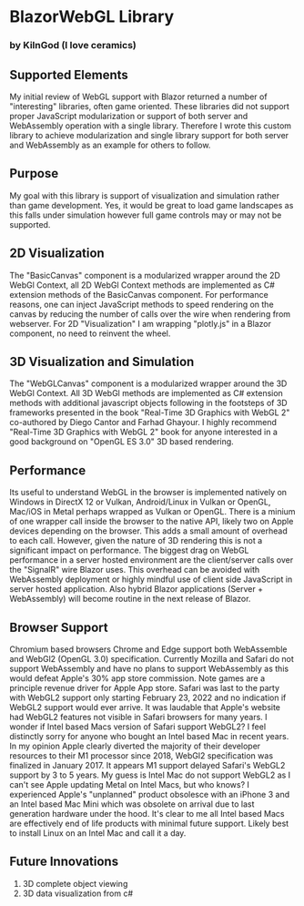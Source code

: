 # BlazorWebGL Library  
### by KilnGod (I love ceramics)

## Supported Elements
My initial review of WebGL support with Blazor returned a number of "interesting" libraries, often game oriented.
These libraries did not support proper JavaScript modularization or support of both server and WebAssembly operation 
with a single library. Therefore I wrote this custom library to achieve modularization and single library support 
for both server and WebAssembly as an example for others to follow. 

## Purpose

My goal with this library is support of visualization and simulation rather than game development. Yes, it would 
be great to load game landscapes as this falls under simulation however full game controls may or may not be supported.

## 2D Visualization

The "BasicCanvas" component is a modularized wrapper around the 2D WebGl Context, all 2D WebGl Context methods are 
implemented as C# extension methods of the BasicCanvas component. For performance reasons, one can inject JavaScript
methods to speed rendering on the canvas by reducing the number of calls over the wire when rendering from webserver.
For 2D "Visualization" I am wrapping "plotly.js" in a Blazor component, no need to reinvent the wheel. 

## 3D Visualization and Simulation

The "WebGLCanvas" component is a modularized wrapper around the 3D WebGl Context. All 3D WebGl methods are implemented 
as C# extension methods with additional javascript objects following in the footsteps of 3D frameworks presented 
in the book "Real-Time 3D Graphics with WebGL 2" co-authored by Diego Cantor and Farhad Ghayour. I highly recommend 
"Real-Time 3D Graphics with WebGL 2" book for anyone interested in a good background on "OpenGL ES 3.0" 3D based 
rendering.

## Performance
Its useful to understand WebGL in the browser is implemented natively on Windows in DirectX 12 or Vulkan, Android/Linux 
in Vulkan or OpenGL, Mac/iOS in Metal perhaps wrapped as Vulkan or OpenGL. There is a minium of one wrapper call inside 
the browser to the native API, likely two on Apple devices depending on the browser. This adds a small amount of overhead 
to each call. However, given the nature of 3D rendering this is not a significant impact on performance. The biggest drag
on WebGL performance in a server hosted environment are the client/server calls over the "SignalR" wire Blazor uses. This 
overhead can be avoided with WebAssembly deployment or highly mindful use of client side JavaScript in server hosted 
application. Also hybrid Blazor applications (Server + WebAssembly) will become routine in the next release of Blazor.    

## Browser Support
Chromium based browsers Chrome and Edge support both WebAssemble and WebGl2 (OpenGL 3.0) specification. Currently Mozilla 
and Safari do not support WebAssembly and have no plans to support WebAssembly as this would defeat Apple's 30% app store 
commission. Note games are a principle revenue driver for Apple App store. Safari was last to the party with WebGL2 support 
only starting February 23, 2022 and no indication if WebGL2 support would ever arrive. It was laudable that Apple's website 
had WebGL2 features not visible in Safari browsers for many years. I wonder if Intel based Macs version of Safari support 
WebGL2? I feel distinctly sorry for anyone who bought an Intel based Mac in recent years. In my opinion Apple clearly diverted 
the majority of their developer resources to their M1 processor since 2018, WebGl2 specification was finalized in January 2017.
It appears M1 support delayed Safari's WebGL2 support by 3 to 5 years. My guess is Intel Mac do not support WebGL2 as I can't 
see Apple updating Metal on Intel Macs, but who knows? I experienced Apple's "unplanned" product obsolesce with an iPhone 3 
and an Intel based Mac Mini which was obsolete on arrival due to last generation hardware under the hood. It's clear to me 
all Intel based Macs are effectively end of life products with minimal future support. Likely best to install Linux on an Intel 
Mac and call it a day.

## Future Innovations
1) 3D complete object viewing
2) 3D data visualization from c#





